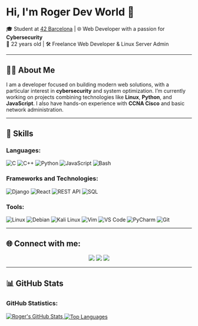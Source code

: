 # Hi, I'm **Roger Dev World** 👋

🎓 Student at [42 Barcelona](https://www.42barcelona.com) | 🌐 Web Developer with a passion for **Cybersecurity**  
🎉 22 years old | 🛠️ Freelance Web Developer & Linux Server Admin  

---

## 🧑‍💻 About Me   
I am a developer focused on building modern web solutions, with a particular interest in **cybersecurity** and system optimization. I’m currently working on projects combining technologies like **Linux**, **Python**, and **JavaScript**. I also have hands-on experience with **CCNA Cisco** and basic network administration.

---

## 🚀 Skills

### Languages:
![C](https://img.shields.io/badge/C-%2300599C.svg?style=for-the-badge&logo=c&logoColor=white)
![C++](https://img.shields.io/badge/C%2B%2B-%2300599C.svg?style=for-the-badge&logo=c%2B%2B&logoColor=white)
![Python](https://img.shields.io/badge/Python-%233776AB.svg?style=for-the-badge&logo=python&logoColor=white)
![JavaScript](https://img.shields.io/badge/JavaScript-%23F7DF1E.svg?style=for-the-badge&logo=javascript&logoColor=black)
![Bash](https://img.shields.io/badge/Bash-%2312100E.svg?style=for-the-badge&logo=gnu-bash&logoColor=white)

### Frameworks and Technologies:
![Django](https://img.shields.io/badge/Django-%23092E20.svg?style=for-the-badge&logo=django&logoColor=white)
![React](https://img.shields.io/badge/React-%2361DAFB.svg?style=for-the-badge&logo=react&logoColor=black)
![REST API](https://img.shields.io/badge/API-REST-%23323330.svg?style=for-the-badge&logo=api&logoColor=white)
![SQL](https://img.shields.io/badge/SQL-%23008080.svg?style=for-the-badge&logo=sqlite&logoColor=white)

### Tools:
![Linux](https://img.shields.io/badge/Linux-FCC624?style=for-the-badge&logo=linux&logoColor=black)
![Debian](https://img.shields.io/badge/Debian-A81D33?style=for-the-badge&logo=debian&logoColor=white)
![Kali Linux](https://img.shields.io/badge/Kali_Linux-%235557FF.svg?style=for-the-badge&logo=kalilinux&logoColor=white)
![Vim](https://img.shields.io/badge/Vim-%2311AB00.svg?style=for-the-badge&logo=vim&logoColor=white)
![VS Code](https://img.shields.io/badge/VS%20Code-0078D4?style=for-the-badge&logo=visual-studio-code&logoColor=white)
![PyCharm](https://img.shields.io/badge/PyCharm-%23000000.svg?style=for-the-badge&logo=pycharm&logoColor=white)
![Git](https://img.shields.io/badge/Git-%23F05033.svg?style=for-the-badge&logo=git&logoColor=white)

---

## 🌐 Connect with me:
<p align="center">
<a href="https://twitter.com/rogerdevworld"><img src="https://img.shields.io/badge/Twitter-%231DA1F2.svg?style=for-the-badge&logo=twitter&logoColor=white" /></a>
<a href="https://www.linkedin.com/in/rogerdevworld/"><img src="https://img.shields.io/badge/LinkedIn-%230077B5.svg?style=for-the-badge&logo=linkedin&logoColor=white" /></a>
<a href="mailto:rogerdevworld@gmail.com"><img src="https://img.shields.io/badge/Email-D14836?style=for-the-badge&logo=gmail&logoColor=white" /></a>
</p>

---

## 📊 GitHub Stats

### GitHub Statistics:
<a href="https://github.com/rogerdevworld">
  <img src="https://github-readme-stats.vercel.app/api?username=rogerdevworld&show_icons=true&theme=tokyonight&count_private=true&hide_border=true" alt="Roger's GitHub Stats" />
   <a href="https://github.com/rogerdevworld"><img align="center" src="https://github-profile-summary-cards.vercel.app/api/cards/repos-per-language?username=rogerdevworld&theme=radical&hide_border=true" alt="Top Languages" /></a>
</a>
